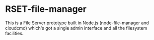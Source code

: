 # RSET-file-manager
This is a File Server prototype built in Node.js (node-file-manager and cloudcmd) which's got a single admin interface and all the filesystem facilities.
